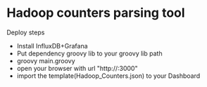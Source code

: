 # Hadoop counters parsing tool
Deploy steps 

- Install InfluxDB+Grafana 
- Put dependency groovy lib to your groovy lib path
- groovy main.groovy 
- open your browser with url "http://<gafana host ip>:3000"
- import the template(Hadoop_Counters.json) to your Dashboard
